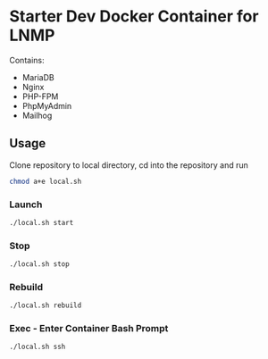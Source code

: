 # Starter Dev Docker Container for LNMP

Contains:

- MariaDB
- Nginx
- PHP-FPM
- PhpMyAdmin
- Mailhog

## Usage

Clone repository to local directory, cd into the repository and run

```bash
chmod a+e local.sh
```

### Launch

```bash
./local.sh start
```

### Stop

```bash
./local.sh stop
```

### Rebuild

```bash
./local.sh rebuild
```

### Exec - Enter Container Bash Prompt

```bash
./local.sh ssh
```
